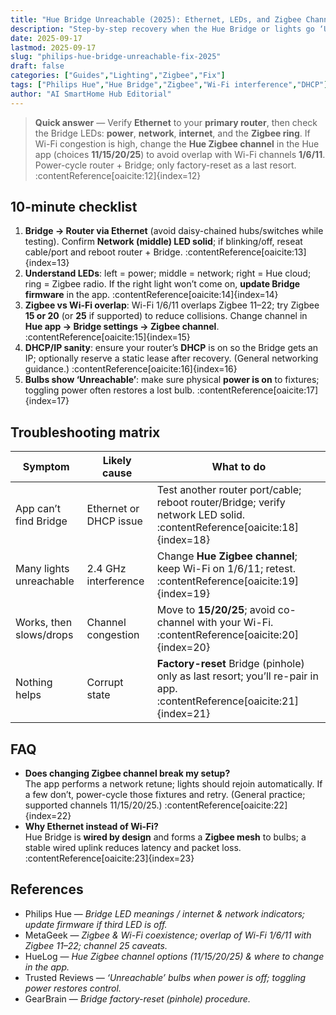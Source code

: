 ```yaml
---
title: "Hue Bridge Unreachable (2025): Ethernet, LEDs, and Zigbee Channel—A Clean Fix"
description: "Step-by-step recovery when the Hue Bridge or lights go ‘Unreachable’: check Ethernet & LEDs, reserve DHCP, and switch Zigbee channel to reduce 2.4 GHz Wi-Fi interference."
date: 2025-09-17
lastmod: 2025-09-17
slug: "philips-hue-bridge-unreachable-fix-2025"
draft: false
categories: ["Guides","Lighting","Zigbee","Fix"]
tags: ["Philips Hue","Hue Bridge","Zigbee","Wi-Fi interference","DHCP"]
author: "AI SmartHome Hub Editorial"
---
```


> **Quick answer** — Verify **Ethernet** to your **primary router**, then check the Bridge LEDs: **power**, **network**, **internet**, and the **Zigbee ring**. If Wi-Fi congestion is high, change the **Hue Zigbee channel** in the Hue app (choices **11/15/20/25**) to avoid overlap with Wi-Fi channels **1/6/11**. Power-cycle router + Bridge; only factory-reset as a last resort. :contentReference[oaicite:12]{index=12}

## 10-minute checklist
1. **Bridge → Router via Ethernet** (avoid daisy-chained hubs/switches while testing). Confirm **Network (middle) LED solid**; if blinking/off, reseat cable/port and reboot router + Bridge. :contentReference[oaicite:13]{index=13}  
2. **Understand LEDs**: left = power; middle = network; right = Hue cloud; ring = Zigbee radio. If the right light won’t come on, **update Bridge firmware** in the app. :contentReference[oaicite:14]{index=14}  
3. **Zigbee vs Wi-Fi overlap**: Wi-Fi 1/6/11 overlaps Zigbee 11–22; try Zigbee **15 or 20** (or **25** if supported) to reduce collisions. Change channel in **Hue app → Bridge settings → Zigbee channel**. :contentReference[oaicite:15]{index=15}  
4. **DHCP/IP sanity**: ensure your router’s **DHCP** is on so the Bridge gets an IP; optionally reserve a static lease after recovery. (General networking guidance.) :contentReference[oaicite:16]{index=16}  
5. **Bulbs show ‘Unreachable’**: make sure physical **power is on** to fixtures; toggling power often restores a lost bulb. :contentReference[oaicite:17]{index=17}

## Troubleshooting matrix
| Symptom                 | Likely cause           | What to do                                                   |
| ----------------------- | ---------------------- | ------------------------------------------------------------ |
| App can’t find Bridge   | Ethernet or DHCP issue | Test another router port/cable; reboot router/Bridge; verify network LED solid. :contentReference[oaicite:18]{index=18} |
| Many lights unreachable | 2.4 GHz interference   | Change **Hue Zigbee channel**; keep Wi-Fi on 1/6/11; retest. :contentReference[oaicite:19]{index=19} |
| Works, then slows/drops | Channel congestion     | Move to **15/20/25**; avoid co-channel with your Wi-Fi. :contentReference[oaicite:20]{index=20} |
| Nothing helps           | Corrupt state          | **Factory-reset** Bridge (pinhole) only as last resort; you’ll re-pair in app. :contentReference[oaicite:21]{index=21} |

## FAQ
- **Does changing Zigbee channel break my setup?**  
  The app performs a network retune; lights should rejoin automatically. If a few don’t, power-cycle those fixtures and retry. (General practice; supported channels 11/15/20/25.) :contentReference[oaicite:22]{index=22}  
- **Why Ethernet instead of Wi-Fi?**  
  Hue Bridge is **wired by design** and forms a **Zigbee mesh** to bulbs; a stable wired uplink reduces latency and packet loss. :contentReference[oaicite:23]{index=23}

## References
- Philips Hue — *Bridge LED meanings / internet & network indicators; update firmware if third LED is off.*  
- MetaGeek — *Zigbee & Wi-Fi coexistence; overlap of Wi-Fi 1/6/11 with Zigbee 11–22; channel 25 caveats.*  
- HueLog — *Hue Zigbee channel options (11/15/20/25) & where to change in the app.*  
- Trusted Reviews — *‘Unreachable’ bulbs when power is off; toggling power restores control.*  
- GearBrain — *Bridge factory-reset (pinhole) procedure.*  